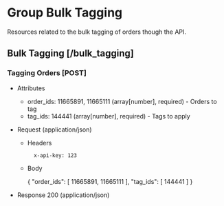 # Group Bulk Tagging

Resources related to the bulk tagging of orders though the API.

## Bulk Tagging [/bulk_tagging]

### Tagging Orders [POST]

+ Attributes
    + order_ids: 11665891, 11665111  (array[number], required) - Orders to tag
    + tag_ids: 144441 (array[number], required) - Tags to apply

+ Request (application/json)

    + Headers

            x-api-key: 123
            
    + Body

        {
          "order_ids": [
            11665891,
            11665111
          ],
          "tag_ids": [
            144441
          ]
        }
            
+ Response 200 (application/json)